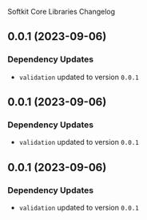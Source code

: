Softkit Core Libraries Changelog
## 0.0.1 (2023-09-06)

### Dependency Updates

* `validation` updated to version `0.0.1`
## 0.0.1 (2023-09-06)

### Dependency Updates

* `validation` updated to version `0.0.1`
## 0.0.1 (2023-09-06)

### Dependency Updates

* `validation` updated to version `0.0.1`
